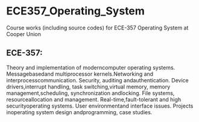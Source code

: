 # ECE357_Operating_System
Course works (including source codes) for ECE-357 Operating System at Cooper Union
 ## ECE-357:
 Theory and implementation of moderncomputer operating systems. Messagebasedand multiprocessor kernels.Networking and interprocesscommunication. Security, auditing andauthentication. Device drivers,interrupt handling, task switching,virtual memory, memory management,scheduling, synchronization andlocking. File systems, resourceallocation and management. Real-time,fault-tolerant and high securityoperating systems. User environmentand interface issues. Projects inoperating system design andprogramming, case studies.
